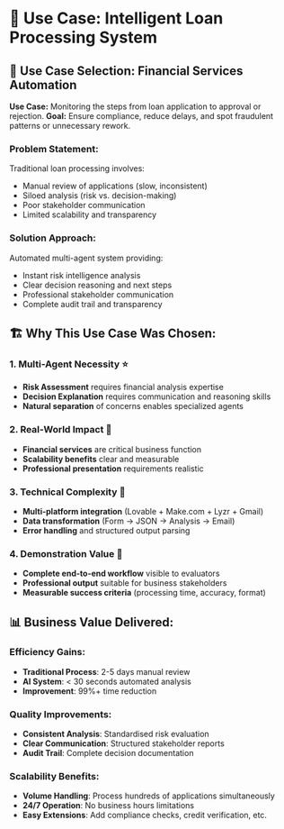 # 🏦 Use Case: Intelligent Loan Processing System

## 🎯 **Use Case Selection: Financial Services Automation**

**Use Case:** Monitoring the steps from loan application to approval or rejection.
**Goal:** Ensure compliance, reduce delays, and spot fraudulent patterns or unnecessary rework.

### **Problem Statement:**
Traditional loan processing involves:
- Manual review of applications (slow, inconsistent)
- Siloed analysis (risk vs. decision-making)
- Poor stakeholder communication
- Limited scalability and transparency

### **Solution Approach:**
Automated multi-agent system providing:
- Instant risk intelligence analysis
- Clear decision reasoning and next steps
- Professional stakeholder communication
- Complete audit trail and transparency

## 🏗️ **Why This Use Case Was Chosen:**

### **1. Multi-Agent Necessity** ⭐
- **Risk Assessment** requires financial analysis expertise
- **Decision Explanation** requires communication and reasoning skills
- **Natural separation** of concerns enables specialized agents

### **2. Real-World Impact** 💼
- **Financial services** are critical business function
- **Scalability benefits** clear and measurable
- **Professional presentation** requirements realistic

### **3. Technical Complexity** 🔧
- **Multi-platform integration** (Lovable + Make.com + Lyzr + Gmail)
- **Data transformation** (Form → JSON → Analysis → Email)
- **Error handling** and structured output parsing

### **4. Demonstration Value** 🎯
- **Complete end-to-end workflow** visible to evaluators
- **Professional output** suitable for business stakeholders
- **Measurable success criteria** (processing time, accuracy, format)

## 📊 **Business Value Delivered:**

### **Efficiency Gains:**
- **Traditional Process**: 2-5 days manual review
- **AI System**: < 30 seconds automated analysis
- **Improvement**: 99%+ time reduction

### **Quality Improvements:**
- **Consistent Analysis**: Standardised risk evaluation
- **Clear Communication**: Structured stakeholder reports
- **Audit Trail**: Complete decision documentation

### **Scalability Benefits:**
- **Volume Handling**: Process hundreds of applications simultaneously
- **24/7 Operation**: No business hours limitations
- **Easy Extensions**: Add compliance checks, credit verification, etc.
